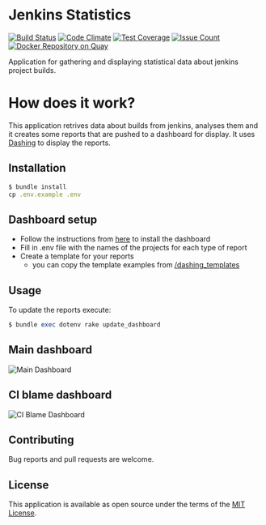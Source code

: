 # Jenkins Statistics

[![Build Status](https://travis-ci.org/reevoo/jenkins_statistics.svg?branch=master)](https://travis-ci.org/reevoo/jenkins_statistics)
[![Code Climate](https://codeclimate.com/github/reevoo/jenkins_statistics/badges/gpa.svg)](https://codeclimate.com/github/reevoo/jenkins_statistics)
[![Test Coverage](https://codeclimate.com/github/reevoo/jenkins_statistics/badges/coverage.svg)](https://codeclimate.com/github/reevoo/jenkins_statistics/coverage)
[![Issue Count](https://codeclimate.com/github/reevoo/jenkins_statistics/badges/issue_count.svg)](https://codeclimate.com/github/reevoo/jenkins_statistics)
[![Docker Repository on Quay](https://quay.io/repository/reevoo/jenkins_statistics/status "Docker Repository on Quay")](https://quay.io/repository/reevoo/jenkins_statistics)



Application for gathering and displaying statistical data about jenkins project builds.

# How does it work?
This application retrives data about builds from jenkins, analyses them and it creates some reports that are pushed to a dashboard for display.
It uses [Dashing](http://shopify.github.com/dashing) to display the reports.

## Installation

```ruby
$ bundle install
cp .env.example .env
```

## Dashboard setup
  - Follow the instructions from [here](http://shopify.github.io/dashing/) to install the dashboard
  - Fill in .env file with the names of the projects for each type of report
  - Create a template for your reports
    - you can copy the template examples from [/dashing_templates](dashing_templates)

## Usage

To update the reports execute:

```ruby
$ bundle exec dotenv rake update_dashboard
```


## Main dashboard
![Main Dashboard](https://raw.githubusercontent.com/reevoo/jenkins_statistics/master/dashing_templates/main_dashboard.png?raw=true)

## CI blame dashboard
![CI Blame Dashboard](https://raw.githubusercontent.com/reevoo/jenkins_statistics/master/dashing_templates/ci_blame.png?raw=true)

## Contributing

Bug reports and pull requests are welcome.

## License

This application is available as open source under the terms of the [MIT License](http://opensource.org/licenses/MIT).
